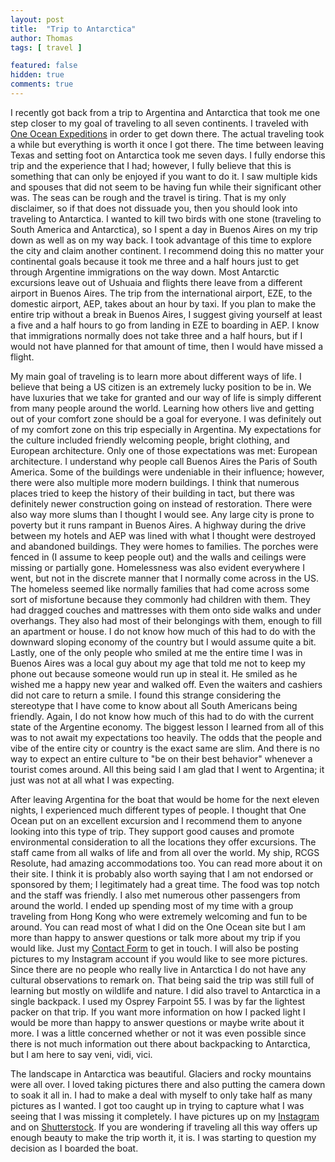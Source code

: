 ```yaml
---
layout: post
title:  "Trip to Antarctica"
author: Thomas
tags: [ travel ]

featured: false
hidden: true
comments: true
---
```

I recently got back from a trip to Argentina and Antarctica that took me one step closer to my goal of traveling to all seven continents. I traveled with [One Ocean Expeditions](https://www.oneoceanexpeditions.com/) in order to get down there. The actual traveling took a while but everything is worth it once I got there. The time between leaving Texas and setting foot on Antarctica took me seven days. I fully endorse this trip and the experience that I had; however, I fully believe that this is something that can only be enjoyed if you want to do it. I saw multiple kids and spouses that did not seem to be having fun while their significant other was. The seas can be rough and the travel is tiring. That is my only disclaimer, so if that does not dissuade you, then you should look into traveling to Antarctica.
I wanted to kill two birds with one stone (traveling to South America and Antarctica), so I spent a day in Buenos Aires on my trip down as well as on my way back. I took advantage of this time to explore the city and claim another continent. I recommend doing this no matter your continental goals because it took me three and a half hours just to get through Argentine immigrations on the way down. Most Antarctic excursions leave out of Ushuaia and flights there leave from a different airport in Buenos Aires. The trip from the international airport, EZE, to the domestic airport, AEP, takes about an hour by taxi. If you plan to make the entire trip without a break in Buenos Aires, I suggest giving yourself at least a five and a half hours to go from landing in EZE to boarding in AEP. I know that immigrations normally does not take three and a half hours, but if I would not have planned for that amount of time, then I would have missed a flight.

My main goal of traveling is to learn more about different ways of life. I believe that being a US citizen is an extremely lucky position to be in. We have luxuries that we take for granted and our way of life is simply different from many people around the world. Learning how others live and getting out of your comfort zone should be a goal for everyone. I was definitely out of my comfort zone on this trip especially in Argentina. My expectations for the culture included friendly welcoming people, bright clothing, and European architecture. Only one of those expectations was met: European architecture. I understand why people call Buenos Aires the Paris of South America. Some of the buildings were undeniable in their influence; however, there were also multiple more modern buildings. I think that numerous places tried to keep the history of their building in tact, but there was definitely newer construction going on instead of restoration. There were also way more slums than I thought I would see. Any large city is prone to poverty but it runs rampant in Buenos Aires. A highway during the drive between my hotels and AEP was lined with what I thought were destroyed and abandoned buildings. They were homes to families. The porches were fenced in (I assume to keep people out) and the walls and ceilings were missing or partially gone. Homelessness was also evident everywhere I went, but not in the discrete manner that I normally come across in the US. The homeless seemed like normally families that had come across some sort of misfortune because they commonly had children with them. They had dragged couches and mattresses with them onto side walks and under overhangs. They also had most of their belongings with them, enough to fill an apartment or house. I do not know how much of this had to do with the downward sloping economy of the country but I would assume quite a bit. Lastly, one of the only people who smiled at me the entire time I was in Buenos Aires was a local guy about my age that told me not to keep my phone out because someone would run up in steal it. He smiled as he wished me a happy new year and walked off. Even the waiters and cashiers did not care to return a smile. I found this strange considering the stereotype that I have come to know about all South Americans being friendly. Again, I do not know how much of this had to do with the current state of the Argentine economy. The biggest lesson I learned from all of this was to not await my expectations too heavily. The odds that the people and vibe of the entire city or country is the exact same are slim. And there is no way to expect an entire culture to "be on their best behavior" whenever a tourist comes around. All this being said I am glad that I went to Argentina; it just was not at all what I was expecting.

After leaving Argentina for the boat that would be home for the next eleven nights, I experienced much different types of people. I thought that One Ocean put on an excellent excursion and I recommend them to anyone looking into this type of trip. They support good causes and promote environmental consideration to all the locations they offer excursions. The staff came from all walks of life and from all over the world. My ship, RCGS Resolute, had amazing accommodations too. You can read more about it on their site. I think it is probably also worth saying that I am not endorsed or sponsored by them; I legitimately had a great time. The food was top notch and the staff was friendly. I also met numerous other passengers from around the world. I ended up spending most of my time with a group traveling from Hong Kong who were extremely welcoming and fun to be around. You can read most of what I did on the One Ocean site but I am more than happy to answer questions or talk more about my trip if you would like. Just my [Contact Form](https://thomasstep.com/#contact) to get in touch. I will also be posting pictures to my Instagram account if you would like to see more pictures. Since there are no people who really live in Antarctica I do not have any cultural observations to remark on. That being said the trip was still full of learning but mostly on wildlife and nature. I did also travel to Antarctica in a single backpack. I used my Osprey Farpoint 55. I was by far the lightest packer on that trip. If you want more information on how I packed light I would be more than happy to answer questions or maybe write about it more. I was a little concerned whether or not it was even possible since there is not much information out there about backpacking to Antarctica, but I am here to say veni, vidi, vici.

The landscape in Antarctica was beautiful. Glaciers and rocky mountains were all over. I loved taking pictures there and also putting the camera down to soak it all in. I had to make a deal with myself to only take half as many pictures as I wanted. I got too caught up in trying to capture what I was seeing that I was missing it completely. I have pictures up on my [Instagram](https://www.instagram.com/tmoneyfish/) and on [Shutterstock](https://www.shutterstock.com/g/ThomasStep?language=en). If you are wondering if traveling all this way offers up enough beauty to make the trip worth it, it is. I was starting to question my decision as I boarded the boat.
